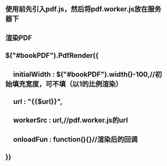 ## 使用前先引入pdf.js，然后将pdf.worker.js放在服务器下
## 渲染PDF

## $("#bookPDF").PdfRender({
##      initialWidth : $("#bookPDF").width()-100,//初始填充宽度，可不填（以1的比例渲染）
##      url : "{{$url}}",
##      workerSrc : url,//pdf.worker.js的url
##      onloadFun : function(){}//渲染后的回调
## })